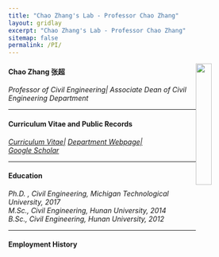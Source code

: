 ```yaml
---
title: "Chao Zhang's Lab - Professor Chao Zhang"
layout: gridlay
excerpt: "Chao Zhang's Lab - Professor Chao Zhang"
sitemap: false
permalink: /PI/
---
```

<img src="{{ site.url }}{{ site.baseurl }}/images/teampic/Chaozhang.jpg" class="img-responsive" width="25%" style="float: right" />

<h4> Chao Zhang 张超 </h4>
<i>Professor of Civil Engineering| Associate Dean of Civil Engineering Department</i><br>
<hr />

<h4> Curriculum Vitae and Public Records </h4>
<i><a href="{{ site.url }}{{ site.baseurl }}/_data/CV_chao zhang - HNU July 2023.pdf">Curriculum Vitae|</a></i>
<i><a href="https://grzy.hnu.edu.cn/site/index/zhangchao">Department Webpage|</a></i><br>
<i><a href="https://scholar.google.com/citations?user=stT8_9MAAAAJ&hl=zh-CN">Google Scholar</a></i><br>
<hr />


<h4> Education </h4>
<i> Ph.D. , Civil Engineering, Michigan Technological University, 2017</i><br>
<i> M.Sc., Civil Engineering, Hunan University, 2014</i><br>
<i> B.Sc., Civil Engineering, Hunan University, 2012</i><br>
<hr />

<h4> ​Employment History </h4>
